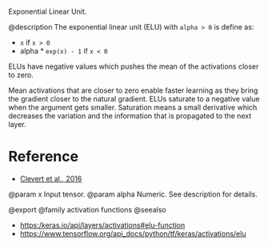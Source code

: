 Exponential Linear Unit.

@description
The exponential linear unit (ELU) with `alpha > 0` is define as:

- `x` if `x > 0`
- alpha * `exp(x) - 1` if `x < 0`

ELUs have negative values which pushes the mean of the activations
closer to zero.

Mean activations that are closer to zero enable faster learning as they
bring the gradient closer to the natural gradient.
ELUs saturate to a negative value when the argument gets smaller.
Saturation means a small derivative which decreases the variation
and the information that is propagated to the next layer.

# Reference
- [Clevert et al., 2016](https://arxiv.org/abs/1511.07289)

@param x Input tensor.
@param alpha Numeric. See description for details.

@export
@family activation functions
@seealso
+ <https:/keras.io/api/layers/activations#elu-function>
+ <https://www.tensorflow.org/api_docs/python/tf/keras/activations/elu>
